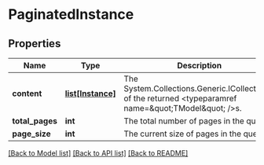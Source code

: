 # PaginatedInstance

## Properties
Name | Type | Description | Notes
------------ | ------------- | ------------- | -------------
**content** | [**list[Instance]**](Instance.md) | The System.Collections.Generic.ICollection&#x60;1 of the returned &lt;typeparamref name&#x3D;\&quot;TModel\&quot; /&gt;s. | [optional] 
**total_pages** | **int** | The total number of pages in the query. | [optional] 
**page_size** | **int** | The current size of pages in the query. | [optional] 

[[Back to Model list]](../README.md#documentation-for-models) [[Back to API list]](../README.md#documentation-for-api-endpoints) [[Back to README]](../README.md)

